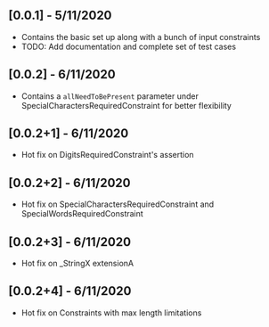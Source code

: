 ## [0.0.1] - 5/11/2020

* Contains the basic set up along with a bunch of input constraints
* TODO: Add documentation and complete set of test cases

## [0.0.2] - 6/11/2020

* Contains a `allNeedToBePresent` parameter under SpecialCharactersRequiredConstraint for better flexibility

## [0.0.2+1] - 6/11/2020

* Hot fix on DigitsRequiredConstraint's assertion

## [0.0.2+2] - 6/11/2020

* Hot fix on SpecialCharactersRequiredConstraint and SpecialWordsRequiredConstraint

## [0.0.2+3] - 6/11/2020

* Hot fix on _StringX extensionA

## [0.0.2+4] - 6/11/2020

* Hot fix on Constraints with max length limitations